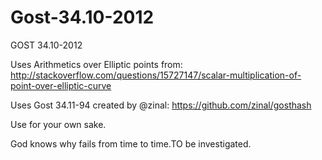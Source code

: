 Gost-34.10-2012
===============

GOST 34.10-2012

Uses Arithmetics over Elliptic points from: 
http://stackoverflow.com/questions/15727147/scalar-multiplication-of-point-over-elliptic-curve

Uses Gost 34.11-94 created by @zinal:
https://github.com/zinal/gosthash

Use for your own sake. 

God knows why fails from time to time.TO be investigated.
